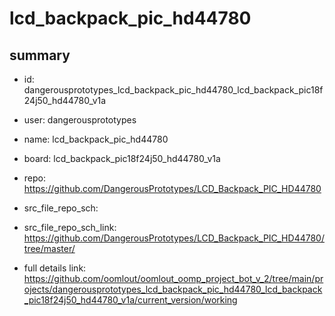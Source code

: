 # lcd_backpack_pic_hd44780
 
## summary 
* id: dangerousprototypes_lcd_backpack_pic_hd44780_lcd_backpack_pic18f24j50_hd44780_v1a
* user: dangerousprototypes
* name: lcd_backpack_pic_hd44780
* board: lcd_backpack_pic18f24j50_hd44780_v1a
* repo: https://github.com/DangerousPrototypes/LCD_Backpack_PIC_HD44780



* src_file_repo_sch: 
* src_file_repo_sch_link: https://github.com/DangerousPrototypes/LCD_Backpack_PIC_HD44780/tree/master/
* full details link: https://github.com/oomlout/oomlout_oomp_project_bot_v_2/tree/main/projects/dangerousprototypes_lcd_backpack_pic_hd44780_lcd_backpack_pic18f24j50_hd44780_v1a/current_version/working  






